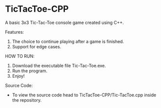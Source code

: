 # TicTacToe-CPP

A basic 3x3 Tic-Tac-Toe console game created using C++.

Features:
1. The choice to continue playing after a game is finished.
2. Support for edge cases.

HOW TO RUN:
1. Download the executable file Tic-Tac-Toe.exe.
2. Run the program.
3. Enjoy!

Source Code:
- To view the source code head to TicTacToe-CPP/Tic-TacToe.cpp inside the repository.
